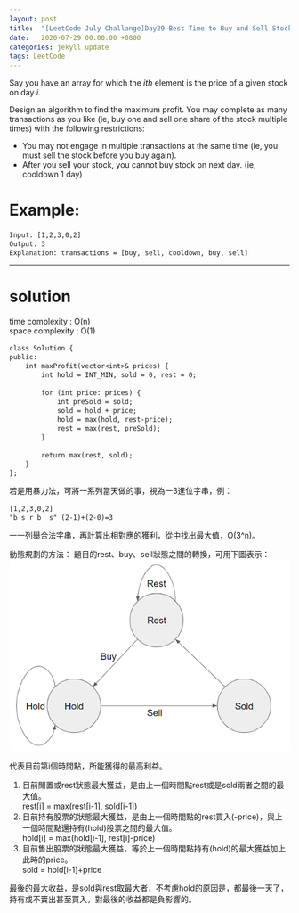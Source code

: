```yaml
---
layout: post
title:  "[LeetCode July Challange]Day29-Best Time to Buy and Sell Stock with Cooldown"
date:   2020-07-29 00:00:00 +0800
categories: jekyll update
tags: LeetCode
---
```

Say you have an array for which the *ith* element is the price of a given stock on day *i*.

Design an algorithm to find the maximum profit. You may complete as many transactions as you like (ie, buy one and sell one share of the stock multiple times) with the following restrictions:

- You may not engage in multiple transactions at the same time (ie, you must sell the stock before you buy again).
- After you sell your stock, you cannot buy stock on next day. (ie, cooldown 1 day)

# Example:  

	Input: [1,2,3,0,2]
	Output: 3 
	Explanation: transactions = [buy, sell, cooldown, buy, sell]

______________________  

# solution
time complexity : O(n)  
space complexity : O(1)

	class Solution {
	public:
	    int maxProfit(vector<int>& prices) {
	        int hold = INT_MIN, sold = 0, rest = 0;
	        
	        for (int price: prices) {
	            int preSold = sold;
	            sold = hold + price;
	            hold = max(hold, rest-price);
	            rest = max(rest, preSold);
	        }
	        
	        return max(rest, sold);
	    }
	};

若是用暴力法，可將一系列當天做的事，視為一3進位字串，例：  

	[1,2,3,0,2]
	"b s r b  s" (2-1)+(2-0)=3

一一列舉合法字串，再計算出相對應的獲利，從中找出最大值，O(3^n)。


動態規劃的方法：
題目的rest、buy、sell狀態之間的轉換，可用下圖表示：  
![](https://github.com/nshawn4675/nshawn4675.github.io/blob/master/_pic/RestBuySellStates.png?raw=true)

代表目前第i個時間點，所能獲得的最高利益。  
1. 目前閒置或rest狀態最大獲益，是由上一個時間點rest或是sold兩者之間的最大值。  
rest[i] = max(rest[i-1], sold[i-1])  
2. 目前持有股票的狀態最大獲益，是由上一個時間點的rest買入(-price)，與上一個時間點還持有(hold)股票之間的最大值。  
hold[i] = max(hold[i-1], rest[i]-price)    
3. 目前售出股票的狀態最大獲益，等於上一個時間點持有(hold)的最大獲益加上此時的price。  
sold = hold[i-1]+price  

最後的最大收益，是sold與rest取最大者，不考慮hold的原因是，都最後一天了，持有或不賣出甚至買入，對最後的收益都是負影響的。
